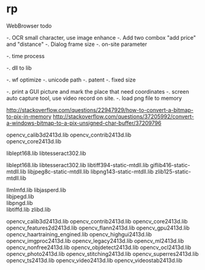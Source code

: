 # rp
WebBrowser
todo

-. OCR small character, use image enhance
-. Add two combox "add price" and "distance"
-. Dialog frame size
-. on-site parameter

-. time process

-. dll to lib

-. wf optimize
-. unicode path
-. patent
-. fixed size

-. print a GUI picture and mark the place that need coordinates
-. screen auto capture tool, use video record on site.
-. load png file to memory

http://stackoverflow.com/questions/22947929/how-to-convert-a-bitmap-to-pix-in-memory
http://stackoverflow.com/questions/37205992/convert-a-windows-bitmap-to-a-pix-unsigned-char-buffer/37209796

opencv_calib3d2413d.lib
opencv_contrib2413d.lib           
opencv_core2413d.lib

liblept168.lib
libtesseract302.lib

liblept168.lib
libtesseract302.lib
libtiff394-static-mtdll.lib
giflib416-static-mtdll.lib
libjpeg8c-static-mtdll.lib
libpng143-static-mtdll.lib
zlib125-static-mtdll.lib

IlmImfd.lib
libjasperd.lib   
libjpegd.lib     
libpngd.lib      
libtiffd.lib
zlibd.lib    

opencv_calib3d2413d.lib
opencv_contrib2413d.lib
opencv_core2413d.lib
opencv_features2d2413d.lib
opencv_flann2413d.lib
opencv_gpu2413d.lib
opencv_haartraining_engined.lib
opencv_highgui2413d.lib
opencv_imgproc2413d.lib
opencv_legacy2413d.lib
opencv_ml2413d.lib
opencv_nonfree2413d.lib
opencv_objdetect2413d.lib
opencv_ocl2413d.lib
opencv_photo2413d.lib
opencv_stitching2413d.lib
opencv_superres2413d.lib
opencv_ts2413d.lib
opencv_video2413d.lib
opencv_videostab2413d.lib



